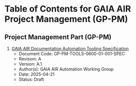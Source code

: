 # Table of Contents for GAIA AIR Project Management (GP-PM)

## Project Management Part (GP-PM)

1. [GAIA AIR Documentation Automation Tooling Specification](GP-PM-TOOLS-0600-01-001-SPEC-A.md)
   - Document Code: GP-PM-TOOLS-0600-01-001-SPEC
   - Revision: A
   - Version: A.1
   - Author(s): GAIA AIR Automation Working Group
   - Date: 2025-04-21
   - Status: Draft
